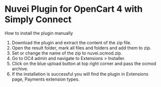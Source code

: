 # Nuvei Plugin for OpenCart 4 with Simply Connect
How to install the plugin manually

1. Download the plugin and extract the content of the zip file.
2. Open the result folder, mark all files and folders and add them to zip.
3. Set or change the name of the zip to nuvei.ocmod.zip.
4. Go to OC4 admin and navigate to Extensions > Installer.
5. Click on the blue upload button at top right corner and pass the ocmod archive.
6. If the installation is successful you will find the plugin in Extensions page, Payments extension types.
